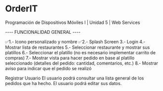 # OrderIT
Programación de Dispositivos Móviles I | Unidad 5 | Web Services

---- FUNCIONALIDAD GENERAL ----

✅1.- Icono personalizado y nombre
✅2.- Splash Screen
3.- Login
4.- Mostrar lista de restaurantes
5.- Seleccionar restaurante y mostrar sus platillos
6.- Seleccionar el platillo (no es necesario implementar carrito de compras)
7.- Mostrar vista para hacer pedido en base al platillo seleccionado (detalles del pedido: cantidad, comentarios, etc.)
8.- Mostrar aviso para indicar que el pedido se realizó


Registrar Usuario
El usuario podrá consultar una lista general de los pedidos que ha hecho.
El usuario podrá editar sus datos.




